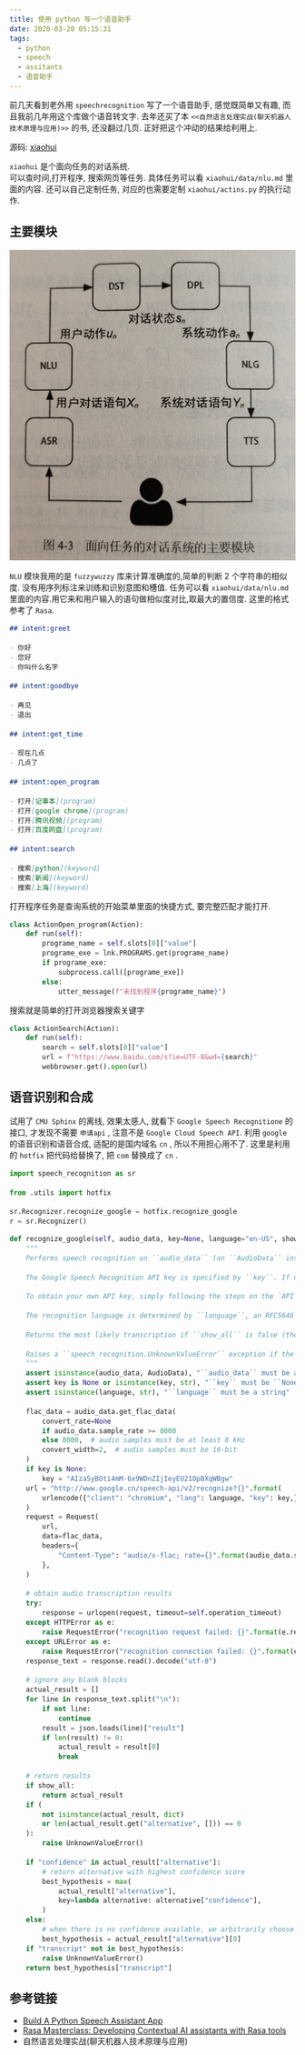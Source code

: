 ```yaml
---
title: 使用 python 写一个语音助手
date: 2020-03-20 05:15:31
tags:
  - python
  - speech
  - assitants
  - 语音助手
---
```


前几天看到老外用 `speechrecognition` 写了一个语音助手, 感觉既简单又有趣,
而且我前几年用这个库做个语音转文字. 去年还买了本 `<<自然语言处理实战(聊天机器人技术原理与应用)>>` 的书,
还没翻过几页. 正好把这个冲动的结果给利用上.

源码: [xiaohui](https://github.com/dust8/xiaohui)

`xiaohui` 是个面向任务的对话系统.  
可以查时间,打开程序, 搜索网页等任务. 具体任务可以看 `xiaohui/data/nlu.md` 里面的内容.
还可以自己定制任务, 对应的也需要定制 `xiaohui/actins.py` 的执行动作.

## 主要模块

![主要模块](/assert/2020-03-20.png)

`NLU` 模块我用的是 `fuzzywuzzy` 库来计算准确度的,简单的判断 2 个字符串的相似度. 没有用序列标注来训练和识别意图和槽值. 任务可以看 `xiaohui/data/nlu.md` 里面的内容.用它来和用户输入的语句做相似度对比,取最大的置信度. 这里的格式参考了 `Rasa`.

```markdown
## intent:greet

- 你好
- 您好
- 你叫什么名字

## intent:goodbye

- 再见
- 退出

## intent:get_time

- 现在几点
- 几点了

## intent:open_program

- 打开[记事本](program)
- 打开[google chrome](program)
- 打开[腾讯视频](program)
- 打开[百度网盘](program)

## intent:search

- 搜索[python](keyword)
- 搜索[新闻](keyword)
- 搜索[上海](keyword)
```

打开程序任务是查询系统的开始菜单里面的快捷方式, 要完整匹配才能打开.

```python
class ActionOpen_program(Action):
    def run(self):
        programe_name = self.slots[0]["value"]
        programe_exe = lnk.PROGRAMS.get(programe_name)
        if programe_exe:
            subprocess.call([programe_exe])
        else:
            utter_message(f"未找到程序{programe_name}")
```

搜索就是简单的打开浏览器搜索关键字

```python
class ActionSearch(Action):
    def run(self):
        search = self.slots[0]["value"]
        url = f"https://www.baidu.com/s?ie=UTF-8&wd={search}"
        webbrowser.get().open(url)
```

## 语音识别和合成

试用了 `CMU Sphinx` 的离线, 效果太感人, 就看下 `Google Speech Recognitione` 的接口, 才发现不需要 `申请api` , 注意不是 `Google Cloud Speech API`.
利用 `google` 的语音识别和语音合成, 适配的是国内域名 `cn` , 所以不用担心用不了. 这里是利用的 `hotfix` 把代码给替换了, 把 `com` 替换成了 `cn` .

```python
import speech_recognition as sr

from .utils import hotfix

sr.Recognizer.recognize_google = hotfix.recognize_google
r = sr.Recognizer()
```

```python
def recognize_google(self, audio_data, key=None, language="en-US", show_all=False):
    """
    Performs speech recognition on ``audio_data`` (an ``AudioData`` instance), using the Google Speech Recognition API.

    The Google Speech Recognition API key is specified by ``key``. If not specified, it uses a generic key that works out of the box. This should generally be used for personal or testing purposes only, as it **may be revoked by Google at any time**.

    To obtain your own API key, simply following the steps on the `API Keys <http://www.chromium.org/developers/how-tos/api-keys>`__ page at the Chromium Developers site. In the Google Developers Console, Google Speech Recognition is listed as "Speech API".

    The recognition language is determined by ``language``, an RFC5646 language tag like ``"en-US"`` (US English) or ``"fr-FR"`` (International French), defaulting to US English. A list of supported language tags can be found in this `StackOverflow answer <http://stackoverflow.com/a/14302134>`__.

    Returns the most likely transcription if ``show_all`` is false (the default). Otherwise, returns the raw API response as a JSON dictionary.

    Raises a ``speech_recognition.UnknownValueError`` exception if the speech is unintelligible. Raises a ``speech_recognition.RequestError`` exception if the speech recognition operation failed, if the key isn't valid, or if there is no internet connection.
    """
    assert isinstance(audio_data, AudioData), "``audio_data`` must be audio data"
    assert key is None or isinstance(key, str), "``key`` must be ``None`` or a string"
    assert isinstance(language, str), "``language`` must be a string"

    flac_data = audio_data.get_flac_data(
        convert_rate=None
        if audio_data.sample_rate >= 8000
        else 8000,  # audio samples must be at least 8 kHz
        convert_width=2,  # audio samples must be 16-bit
    )
    if key is None:
        key = "AIzaSyBOti4mM-6x9WDnZIjIeyEU21OpBXqWBgw"
    url = "http://www.google.cn/speech-api/v2/recognize?{}".format(
        urlencode({"client": "chromium", "lang": language, "key": key,})
    )
    request = Request(
        url,
        data=flac_data,
        headers={
            "Content-Type": "audio/x-flac; rate={}".format(audio_data.sample_rate)
        },
    )

    # obtain audio transcription results
    try:
        response = urlopen(request, timeout=self.operation_timeout)
    except HTTPError as e:
        raise RequestError("recognition request failed: {}".format(e.reason))
    except URLError as e:
        raise RequestError("recognition connection failed: {}".format(e.reason))
    response_text = response.read().decode("utf-8")

    # ignore any blank blocks
    actual_result = []
    for line in response_text.split("\n"):
        if not line:
            continue
        result = json.loads(line)["result"]
        if len(result) != 0:
            actual_result = result[0]
            break

    # return results
    if show_all:
        return actual_result
    if (
        not isinstance(actual_result, dict)
        or len(actual_result.get("alternative", [])) == 0
    ):
        raise UnknownValueError()

    if "confidence" in actual_result["alternative"]:
        # return alternative with highest confidence score
        best_hypothesis = max(
            actual_result["alternative"],
            key=lambda alternative: alternative["confidence"],
        )
    else:
        # when there is no confidence available, we arbitrarily choose the first hypothesis.
        best_hypothesis = actual_result["alternative"][0]
    if "transcript" not in best_hypothesis:
        raise UnknownValueError()
    return best_hypothesis["transcript"]
```

## 参考链接

- [Build A Python Speech Assistant App](https://www.youtube.com/watch?v=x8xjj6cR9Nc)
- [Rasa Masterclass: Developing Contextual AI assistants with Rasa tools](https://www.youtube.com/playlist?list=PL75e0qA87dlHQny7z43NduZHPo6qd-cRc)
- 自然语言处理实战(聊天机器人技术原理与应用)
